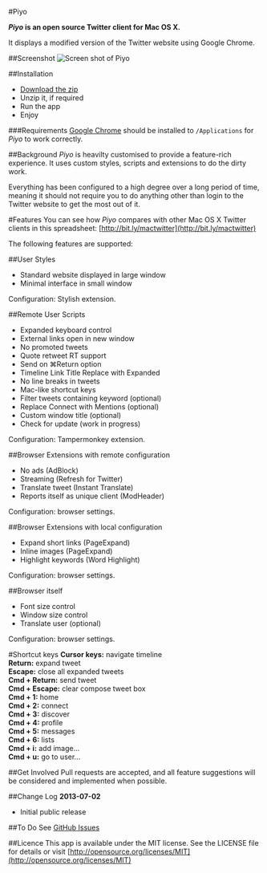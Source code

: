 #Piyo

***Piyo* is an open source Twitter client for Mac OS X.**

It displays a modified version of the Twitter website using Google Chrome.

##Screenshot
![Screen shot of Piyo](https://raw.github.com/gingerbeardman/Piyo/master/Piyo.png)

##Installation
- [Download the zip](https://github.com/gingerbeardman/Piyo/raw/master/Piyo.app.zip)
- Unzip it, if required
- Run the app
- Enjoy

###Requirements
[Google Chrome](http://www.google.com/chrome/) should be installed to `/Applications` for *Piyo* to work correctly.

##Background
*Piyo* is heavilty customised to provide a feature-rich experience. It uses custom styles, scripts and extensions to do the dirty work.

Everything has been configured to a high degree over a long period of time, meaning it should not require you to do anything other than login to the Twitter website to get the most out of it.

#Features
You can see how *Piyo* compares with other Mac OS X Twitter clients in this spreadsheet: [http://bit.ly/mactwitter](http://bit.ly/mactwitter)

The following features are supported:

##User Styles
- Standard website displayed in large window  
- Minimal interface in small window  

Configuration: Stylish extension.

##Remote User Scripts
- Expanded keyboard control  
- External links open in new window  
- No promoted tweets  
- Quote retweet RT support  
- Send on ⌘Return option  
- Timeline Link Title Replace with Expanded  
- No line breaks in tweets  
- Mac-like shortcut keys  
- Filter tweets containing keyword (optional)  
- Replace Connect with Mentions (optional)  
- Custom window title (optional)  
- Check for update (work in progress)  

Configuration: Tampermonkey extension.

##Browser Extensions with remote configuration
- No ads (AdBlock)  
- Streaming (Refresh for Twitter)  
- Translate tweet (Instant Translate)  
- Reports itself as unique client (ModHeader)  

Configuration: browser settings.

##Browser Extensions with local configuration
- Expand short links (PageExpand)  
- Inline images (PageExpand)  
- Highlight keywords (Word Highlight)  

Configuration: browser settings.

##Browser itself
- Font size control  
- Window size control  
- Translate user (optional)  

Configuration: browser settings.

#Shortcut keys
**Cursor keys:** navigate timeline  
**Return:** expand tweet  
**Escape:** close all expanded tweets  
**Cmd + Return:** send tweet  
**Cmd + Escape:** clear compose tweet box  
**Cmd + 1:** home  
**Cmd + 2:** connect  
**Cmd + 3:** discover  
**Cmd + 4:** profile  
**Cmd + 5:** messages  
**Cmd + 6:** lists  
**Cmd + i:** add image...  
**Cmd + u:** go to user...  

##Get Involved
Pull requests are accepted, and all feature suggestions will be considered and implemented when possible.

##Change Log
**2013-07-02**  
- Initial public release

##To Do
See [GitHub Issues](https://github.com/gingerbeardman/Piyo/issues)

##Licence
This app is available under the MIT license. See the LICENSE file for details or visit [http://opensource.org/licenses/MIT](http://opensource.org/licenses/MIT)